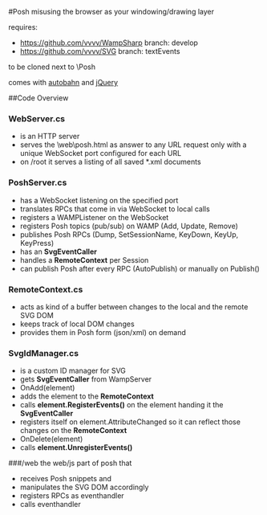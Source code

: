 #Posh
misusing the browser as your windowing/drawing layer

requires:
* https://github.com/vvvv/WampSharp branch: develop
* https://github.com/vvvv/SVG branch: textEvents

to be cloned next to \Posh

comes with 
[autobahn](http://autobahn.ws/js/) and [jQuery](http://jquery.com)


##Code Overview

### WebServer.cs
* is an HTTP server
* serves the \web\posh.html as answer to any URL request only with a unique WebSocket port configured for each URL
* on /root it serves a listing of all saved *.xml documents

### PoshServer.cs
* has a WebSocket listening on the specified port
* translates RPCs that come in via WebSocket to local calls
* registers a WAMPListener on the WebSocket
* registers Posh topics (pub/sub) on WAMP (Add, Update, Remove)
* publishes Posh RPCs (Dump, SetSessionName, KeyDown, KeyUp, KeyPress)
* has an __SvgEventCaller__
* handles a __RemoteContext__ per Session 
* can publish Posh after every RPC (AutoPublish) or manually on Publish()

### RemoteContext.cs
* acts as kind of a buffer between changes to the local and the remote SVG DOM
* keeps track of local DOM changes
* provides them in Posh form (json/xml) on demand

### SvgIdManager.cs
* is a custom ID manager for SVG
* gets __SvgEventCaller__ from WampServer
* OnAdd(element)
 * adds the element to the __RemoteContext__
 * calls __element.RegisterEvents()__ on the element handing it the __SvgEventCaller__
 * registers itself on element.AttributeChanged so it can reflect those changes on the __RemoteContext__
* OnDelete(element)
 * calls __element.UnregisterEvents()__

###/web
the web/js part of posh that 
* receives Posh snippets and 
 * manipulates the SVG DOM accordingly
 * registers RPCs as eventhandler 
* calls eventhandler